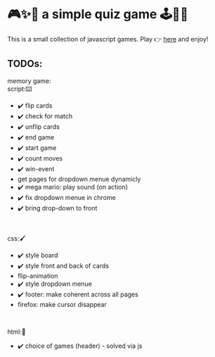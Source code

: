 # 🎮✨🌈 a simple quiz game 🕹️👾💥
<p>This is a small collection of javascript games. Play 👉 <a href="https://annagraphic.github.io/simple-quiz-game/">here</a> and enjoy!</p>

## TODOs:
memory game: <br>
script:⌨️
  - ✔️ flip cards
  - ✔️ check for match
  - ✔️ unflip cards
  - ✔️ end game
  - ✔️ start game
  - ✔️ count moves
  - ✔️ win-event
  - get pages for dropdown menue dynamicly
  - ✔️ mega mario: play sound (on action)
  - ✔️ fix dropdown menue in chrome
  - ✔️ bring drop-down to front
<br>

css:🖌️
  - ✔️ style board
  - ✔️ style front and back of cards
  - flip-animation
  - ✔️ style dropdown menue
  - ✔️ footer: make coherent across all pages
  - firefox: make cursor disappear
<br>

html:👑
  - ✔️ choice of games (header) - solved via js